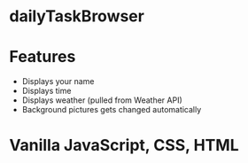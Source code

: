 # dailyTaskBrowser

# Features
- Displays your name
- Displays time
- Displays weather (pulled from Weather API)
- Background pictures gets changed automatically

# Vanilla JavaScript, CSS, HTML
